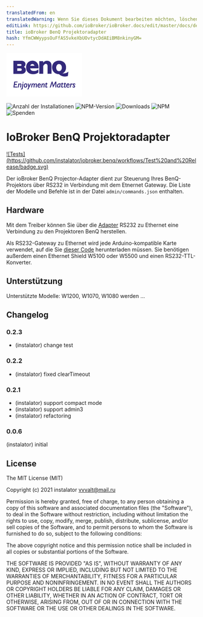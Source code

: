 ```yaml
---
translatedFrom: en
translatedWarning: Wenn Sie dieses Dokument bearbeiten möchten, löschen Sie bitte das Feld "translationsFrom". Andernfalls wird dieses Dokument automatisch erneut übersetzt
editLink: https://github.com/ioBroker/ioBroker.docs/edit/master/docs/de/adapterref/iobroker.benq/README.md
title: ioBroker BenQ Projektoradapter
hash: YfmCWWyypsOuFfAS5vkeXbUOvtycDdAEiBM8nkinyGM=
---
```

![Logo](../../../en/adapterref/iobroker.benq/admin/benq-logo.png)

![Anzahl der Installationen](http://iobroker.live/badges/benq-stable.svg)
![NPM-Version](http://img.shields.io/npm/v/iobroker.benq.svg)
![Downloads](https://img.shields.io/npm/dm/iobroker.benq.svg)
![NPM](https://nodei.co/npm/iobroker.benq.png?downloads=true)
![Spenden](https://img.shields.io/badge/Donate-PayPal-green.svg)

# IoBroker BenQ Projektoradapter
[![Tests] (https://github.com/instalator/iobroker.benq/workflows/Test%20and%20Release/badge.svg)](https://github.com/instalator/ioBroker.benq/actions/)

Der ioBroker BenQ Projector-Adapter dient zur Steuerung Ihres BenQ-Projektors über RS232 in Verbindung mit dem Etnernet Gateway.
Die Liste der Modelle und Befehle ist in der Datei `admin/commands.json` enthalten.

## Hardware
Mit dem Treiber können Sie über die [Adapter](http://blog.instalator.ru/archives/744) RS232 zu Ethernet eine Verbindung zu den Projektoren BenQ herstellen.

Als RS232-Gateway zu Ethernet wird jede Arduino-kompatible Karte verwendet, auf die Sie [dieser Code](https://github.com/stepansnigirev/ArduinoSerialToEthernet) herunterladen müssen.
Sie benötigen außerdem einen Ethernet Shield W5100 oder W5500 und einen RS232-TTL-Konverter.

## Unterstützung
Unterstützte Modelle: W1200, W1070, W1080 werden ...

## Changelog

### 0.2.3
 * (instalator) change test

### 0.2.2
 * (instalator) fixed clearTimeout

### 0.2.1
 * (instalator) support compact mode
 * (instalator) support admin3
 * (instalator) refactoring

### 0.0.6
  (instalator) initial

## License
The MIT License (MIT)

Copyright (c) 2021 instalator <vvvalt@mail.ru>

Permission is hereby granted, free of charge, to any person obtaining a copy
of this software and associated documentation files (the "Software"), to deal
in the Software without restriction, including without limitation the rights
to use, copy, modify, merge, publish, distribute, sublicense, and/or sell
copies of the Software, and to permit persons to whom the Software is
furnished to do so, subject to the following conditions:

The above copyright notice and this permission notice shall be included in all
copies or substantial portions of the Software.

THE SOFTWARE IS PROVIDED "AS IS", WITHOUT WARRANTY OF ANY KIND, EXPRESS OR
IMPLIED, INCLUDING BUT NOT LIMITED TO THE WARRANTIES OF MERCHANTABILITY,
FITNESS FOR A PARTICULAR PURPOSE AND NONINFRINGEMENT. IN NO EVENT SHALL THE
AUTHORS OR COPYRIGHT HOLDERS BE LIABLE FOR ANY CLAIM, DAMAGES OR OTHER
LIABILITY, WHETHER IN AN ACTION OF CONTRACT, TORT OR OTHERWISE, ARISING FROM,
OUT OF OR IN CONNECTION WITH THE SOFTWARE OR THE USE OR OTHER DEALINGS IN THE
SOFTWARE.
